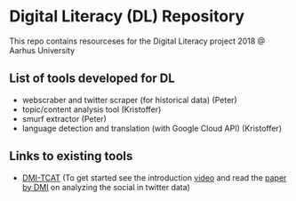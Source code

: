 # Digital Literacy (DL) Repository
This repo contains resourceses for the Digital Literacy project 2018 @ Aarhus University

## List of tools developed for DL
- webscraber and twitter scraper (for historical data) (Peter)
- topic/content analysis tool (Kristoffer)
- smurf extractor (Peter)
- language detection and translation (with Google Cloud API) (Kristoffer)

## Links to existing tools
- [DMI-TCAT](https://github.com/digitalmethodsinitiative/dmi-tcat/wiki) (To get started see the introduction [video](http://video.itu.dk/video/11366273/using-tcat-analysis-page) and read the [paper by DMI](https://wiki.digitalmethods.net/Dmi/DetectingTheSocials) on analyzing the social in twitter data)
